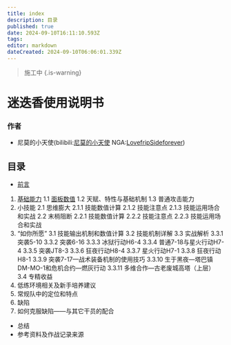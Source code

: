 ```yaml
---
title: index
description: 目录
published: true
date: 2024-09-10T16:11:10.593Z
tags: 
editor: markdown
dateCreated: 2024-09-10T06:06:01.339Z
---
```


> 施工中
{.is-warning}

# 迷迭香使用说明书
### 作者
* 尼莫的小天使(bilibili:[尼莫的小天使](https://space.bilibili.com/352018612)	NGA:[LovefripSideforever](https://bbs.nga.cn/nuke.php?func=ucp&uid=41159143))

## 目录

* [前言](/玩法_干员迷迭香/迷迭香使用说明书/前言)
1. [基础能力](/玩法_干员迷迭香/迷迭香使用说明书/基础能力)
	1.1 [面板数值](https://wiki.rosmont.is/zh/%E7%8E%A9%E6%B3%95_%E5%B9%B2%E5%91%98%E8%BF%B7%E8%BF%AD%E9%A6%99/%E8%BF%B7%E8%BF%AD%E9%A6%99%E4%BD%BF%E7%94%A8%E8%AF%B4%E6%98%8E%E4%B9%A6/%E5%9F%BA%E7%A1%80%E8%83%BD%E5%8A%9B#h-11-%E9%9D%A2%E6%9D%BF%E6%95%B0%E5%80%BC)
	1.2 天赋、特性与基础机制
	1.3 普通攻击能力
2. 小技能
	2.1 思维膨大
	2.1.1 技能数值计算
	2.1.2 技能注意点
	2.1.3 技能运用场合和实战
	2.2 末梢阻断
	2.2.1 技能数值计算
	2.2.2 技能注意点
	2.2.3 技能运用场合和实战
3. “如你所愿”
	3.1 技能输出机制和数值计算
	3.2 技能机制详解
	3.3 实战解析
	3.3.1 突袭5-10
	3.3.2 突袭6-16
	3.3.3 冰狱行动H6-4
	3.3.4 普通7-18与星火行动H7-4
	3.3.5 突袭JT8-3
	3.3.6 狂夜行动H8-4
	3.3.7 星火行动H7-1
	3.3.8 狂夜行动H8-1
	3.3.9 突袭7-17—战术装备机制的使用技巧
	3.3.10 生于黑夜—塔巴镇DM-MO-1和危机合约—燃灰行动
	3.3.11 多维合作—古老废城高塔（上层）
	3.4 专精收益
4. 低练环境相关及新手培养建议
5. 常规队中的定位和特点
6. 缺陷
7. 如何克服缺陷——与其它干员的配合
* 总结
* 参考资料及作战记录来源
